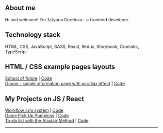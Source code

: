## About me
Hi and welcome! I'm Tatyana Gorelova - a frontend developer.

## Technology stack
HTML, CSS, JavaScript, SASS, React, Redux, Storybook, Cromatic, TypeScript 

## HTML / CSS example pages layouts

[School of future](https://tgorella.github.io/school-of-future/) | [Code](https://github.com/tgorella/school-of-future)  
[Ocean - simple information page with parallax effect](https://tgorella.github.io/ocean/) | [Code](https://github.com/tgorella/ocean)

## My Projects on JS / React

[Workflow crm system](http://crm.tanya-gorelova.website/) | [Code](https://github.com/tgorella/workflow-crm-system)  
[Game Pick Up Pumpkins](https://tgorella.github.io/game-pick-up-pumpkins/) | [Code](https://github.com/tgorella/game-pick-up-pumpkins)  
[To-do list with the Alastair Method](https://tgorella.github.io/task-list/) | [Code](https://github.com/tgorella/task-list)



***
<a gref="github.com/tgorella"><img src="https://github-readme-stats.vercel.app/api/top-langs/?username=tgorella&layout=compact&langs_count=7&theme=tokyonight" alt=""></a>
